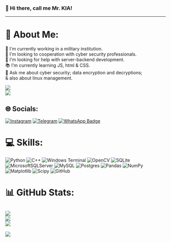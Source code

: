 ### 👋 Hi there, call me Mr. KIA!

---

# 👤 About Me:
💼 I'm currently working in a military institution.<br>🤝 I'm looking to cooperation with cyber security professionals.<br>👬 I'm looking for help with server-backend development.<br>📚 I'm currently learning JS, html & CSS.<br>💬 Ask me about cyber security; data encryption and decryptions;<br>& also about linux management.<br>

![](https://komarev.com/ghpvc/?username=Brav0S1X&color=fb4362)<br>[![](https://visitcount.itsvg.in/api?id=Brav0S1X&icon=0&color=0)](https://visitcount.itsvg.in)
## 🌐 Socials:
[![Instagram](https://img.shields.io/badge/Instagram-%23E4405F.svg?logo=Instagram&logoColor=white)](https://instagram.com/mr.d_bug) [![Telegram](https://img.shields.io/badge/Telegram-2CA5E0?logo=telegram&logoColor=white)](https://t.me/mr_D_bugger) [![WhatsApp Badge](https://img.shields.io/badge/WhatsApp-25D366?logo=whatsapp&logoColor=white)](https://wa.me/989117335899)


# 💻 Skills:
![Python](https://img.shields.io/badge/python-3670A0?style=for-the-badge&logo=python&logoColor=ffdd54) ![C++](https://img.shields.io/badge/c++-%2300599C.svg?style=for-the-badge&logo=c%2B%2B&logoColor=white) ![Windows Terminal](https://img.shields.io/badge/Windows%20Terminal-%234D4D4D.svg?style=for-the-badge&logo=windows-terminal&logoColor=white) ![OpenCV](https://img.shields.io/badge/opencv-%23white.svg?style=for-the-badge&logo=opencv&logoColor=white) ![SQLite](https://img.shields.io/badge/sqlite-%2307405e.svg?style=for-the-badge&logo=sqlite&logoColor=white) ![MicrosoftSQLServer](https://img.shields.io/badge/Microsoft%20SQL%20Server-CC2927?style=for-the-badge&logo=microsoft%20sql%20server&logoColor=white) ![MySQL](https://img.shields.io/badge/mysql-4479A1.svg?style=for-the-badge&logo=mysql&logoColor=white) ![Postgres](https://img.shields.io/badge/postgres-%23316192.svg?style=for-the-badge&logo=postgresql&logoColor=white) ![Pandas](https://img.shields.io/badge/pandas-%23150458.svg?style=for-the-badge&logo=pandas&logoColor=white) ![NumPy](https://img.shields.io/badge/numpy-%23013243.svg?style=for-the-badge&logo=numpy&logoColor=white) ![Matplotlib](https://img.shields.io/badge/Matplotlib-%23ffffff.svg?style=for-the-badge&logo=Matplotlib&logoColor=black) ![Scipy](https://img.shields.io/badge/SciPy-%230C55A5.svg?style=for-the-badge&logo=scipy&logoColor=%white) ![GitHub](https://img.shields.io/badge/github-%23121011.svg?style=for-the-badge&logo=github&logoColor=white)
# 📊 GitHub Stats:
![](https://github-readme-stats.vercel.app/api?username=Brav0S1X&theme=dark&hide_border=false&include_all_commits=false&count_private=false)<br/>
![](https://github-readme-streak-stats.herokuapp.com/?user=Brav0S1X&theme=dark&hide_border=false)<br/>
![](https://github-readme-stats.vercel.app/api/top-langs/?username=Brav0S1X&theme=dark&hide_border=false&include_all_commits=false&count_private=false&layout=compact)
---
![](https://quotes-github-readme.vercel.app/api?type=horizontal&theme=radical)



